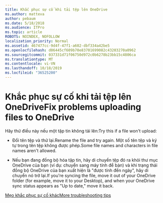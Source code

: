 ```yaml
---
title: Khắc phục sự cố khi tải tệp lên OneDrive
ms.author: matteva
author: pebaum
ms.date: 5/18/2018
ms.audience: ITPro
ms.topic: article
ROBOTS: NOINDEX, NOFOLLOW
localization_priority: Normal
ms.assetid: 467477cc-9d4f-47f1-a602-dbf334a42be5
ms.openlocfilehash: d06445cf609b70e83701699082c43203270a0962
ms.sourcegitcommit: 037331d71f06750d972c0b6278b23bb15c4806ca
ms.translationtype: MT
ms.contentlocale: vi-VN
ms.lasthandoff: 10/18/2019
ms.locfileid: "36525200"
---
```

# <a name="fix-problems-uploading-files-to-onedrive"></a><span data-ttu-id="9d662-102">Khắc phục sự cố khi tải tệp lên OneDrive</span><span class="sxs-lookup"><span data-stu-id="9d662-102">Fix problems uploading files to OneDrive</span></span>

<span data-ttu-id="9d662-103">Hãy thử điều này nếu một tập tin không tải lên:</span><span class="sxs-lookup"><span data-stu-id="9d662-103">Try this if a file won't upload:</span></span>
  
- <span data-ttu-id="9d662-104">Đổi tên tệp và thử lại.</span><span class="sxs-lookup"><span data-stu-id="9d662-104">Rename the file and try again.</span></span> <span data-ttu-id="9d662-105">Một số tên tệp và ký tự trong tên tệp không được phép.</span><span class="sxs-lookup"><span data-stu-id="9d662-105">Some file names and characters in file names aren't allowed.</span></span> 
    
- <span data-ttu-id="9d662-106">Nếu bạn đang đồng bộ hóa tập tin, hãy di chuyển tệp đó ra khỏi thư mục OneDrive của bạn (ví dụ: chuyển sang máy tính để bàn) và khi trạng thái đồng bộ OneDrive của bạn xuất hiện là "được tính đến ngày", hãy di chuyển nó trở lại.</span><span class="sxs-lookup"><span data-stu-id="9d662-106">If you're syncing the file, move it out of your OneDrive folder (for example, move it to your Desktop), and when your OneDrive sync status appears as "Up to date," move it back.</span></span> 
    
[<span data-ttu-id="9d662-107">Mẹo khắc phục sự cố khác</span><span class="sxs-lookup"><span data-stu-id="9d662-107">More troubleshooting tips</span></span>](https://go.microsoft.com/fwlink/?linkid=873155)
  

